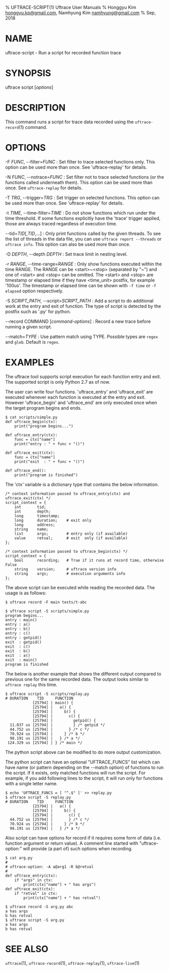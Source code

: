 % UFTRACE-SCRIPT(1) Uftrace User Manuals
% Honggyu Kim <honggyu.kp@gmail.com>, Namhyung Kim <namhyung@gmail.com>
% Sep, 2018

NAME
====
uftrace-script - Run a script for recorded function trace


SYNOPSIS
========
uftrace script [*options*]


DESCRIPTION
===========
This command runs a script for trace data recorded using the `uftrace-record`(1) command.


OPTIONS
=======
-F *FUNC*, \--filter=*FUNC*
:   Set filter to trace selected functions only.  This option can be used more
    than once.  See 'uftrace-replay' for details.

-N *FUNC*, \--notrace=*FUNC*
:   Set filter not to trace selected functions (or the functions called
    underneath them).  This option can be used more than once.  See
    `uftrace-replay` for details.

-T *TRG*, \--trigger=*TRG*
:   Set trigger on selected functions.  This option can be used more than once.
    See 'uftrace-replay' for details.

-t *TIME*, \--time-filter=*TIME*
:   Do not show functions which run under the time threshold.  If some functions
    explicitly have the 'trace' trigger applied, those are always traced
    regardless of execution time.

\--tid=*TID*[,*TID*,...]
:   Only print functions called by the given threads.  To see the list of
    threads in the data file, you can use `uftrace report --threads` or
    `uftrace info`.  This option can also be used more than once.

-D *DEPTH*, \--depth *DEPTH*
:   Set trace limit in nesting level.

-r *RANGE*, \--time-range=*RANGE*
:   Only show functions executed within the time RANGE.  The RANGE can be
    \<start\>~\<stop\> (separated by "~") and one of \<start\> and \<stop\> can
    be omitted.  The \<start\> and \<stop\> are timestamp or elapsed time if
    they have \<time_unit\> postfix, for example '100us'.  The timestamp or
    elapsed time can be shown with `-f time` or `-f elapsed` option respectively.

-S *SCRIPT_PATH*, \--script=*SCRIPT_PATH*
:   Add a script to do additional work at the entry and exit of function.
    The type of script is detected by the postfix such as '.py' for python.

\--record COMMAND [*command-options*]
:   Record a new trace before running a given script.

\--match=*TYPE*
:   Use pattern match using TYPE.  Possible types are `regex` and `glob`.
    Default is `regex`.


EXAMPLES
========
The uftrace tool supports script execution for each function entry and exit.
The supported script is only Python 2.7 as of now.

The user can write four functions. 'uftrace_entry' and 'uftrace_exit' are
executed whenever each function is executed at the entry and exit.  However
'uftrace_begin' and 'uftrace_end' are only executed once when the target
program begins and ends.

    $ cat scripts/simple.py
    def uftrace_begin(ctx):
        print("program begins...")

    def uftrace_entry(ctx):
        func = ctx["name"]
        print("entry : " + func + "()")

    def uftrace_exit(ctx):
        func = ctx["name"]
        print("exit  : " + func + "()")

    def uftrace_end():
        print("program is finished")

The 'ctx' variable is a dictionary type that contains the below information.

    /* context information passed to uftrace_entry(ctx) and uftrace_exit(ctx) */
    script_context = {
        int       tid;
        int       depth;
        long      timestamp;
        long      duration;    # exit only
        long      address;
        string    name;
        list      args;        # entry only (if available)
        value     retval;      # exit  only (if available)
    };

    /* context information passed to uftrace_begin(ctx) */
    script_context = {
        bool      recording;   # True if it runs at record time, otherwise False
        string    version;     # uftrace version info
        string    args;        # execution arguments info
    };

The above script can be executed while reading the recorded data.  The usage
is as follows:

    $ uftrace record -F main tests/t-abc

    $ uftrace script -S scripts/simple.py
    program begins...
    entry : main()
    entry : a()
    entry : b()
    entry : c()
    entry : getpid()
    exit  : getpid()
    exit  : c()
    exit  : b()
    exit  : a()
    exit  : main()
    program is finished

The below is another example that shows the different output compared to
previous one for the same recorded data.  The output looks similar to
`uftrace replay` this time.

    $ uftrace script -S scripts/replay.py
    # DURATION    TID     FUNCTION
                [25794] | main() {
                [25794] |   a() {
                [25794] |     b() {
                [25794] |       c() {
                [25794] |         getpid() {
      11.037 us [25794] |         } /* getpid */
      44.752 us [25794] |       } /* c */
      70.924 us [25794] |     } /* b */
      98.191 us [25794] |   } /* a */
     124.329 us [25794] | } /* main */

The python script above can be modified to do more output customization.

The python script can have an optional "UFTRACE_FUNCS" list which can have name
(or pattern depending on the --match option) of functions to run the script.
If it exists, only matched functions will run the script.  For example, if you
add following lines to the script, it will run only for functions with a single
letter name.

    $ echo 'UFTRACE_FUNCS = [ "^.$" ]' >> replay.py
    $ uftrace script -S replay.py
    # DURATION    TID     FUNCTION
                [25794] |   a() {
                [25794] |     b() {
                [25794] |       c() {
      44.752 us [25794] |       } /* c */
      70.924 us [25794] |     } /* b */
      98.191 us [25794] |   } /* a */

Also script can have options for record if it requires some form of data
(i.e. function argument or return value).  A comment line started with
"uftrace-option:" will provide (a part of) such options when recording.

    $ cat arg.py
    #
    # uftrace-option: -A a@arg1 -R b@retval
    #
    def uftrace_entry(ctx):
        if "args" in ctx:
            print(ctx["name"] + " has args")
    def uftrace_exit(ctx):
        if "retval" in ctx:
            print(ctx["name"] + " has retval")

    $ uftrace record -S arg.py abc
    a has args
    b has retval
    $ uftrace script -S arg.py
    a has args
    b has retval


SEE ALSO
========
`uftrace`(1), `uftrace-record`(1), `uftrace-replay`(1), `uftrace-live`(1)
